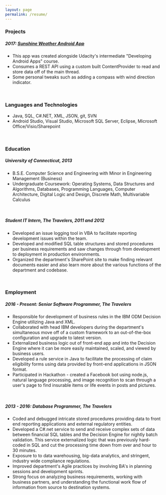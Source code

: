 ```yaml
---
layout: page
permalink: /resume/
---
```


### Projects

##### 2017: [Sunshine Weather Android App](https://github.com/int-a/Sunshine-Udacity)
- This app was created alongside Udacity's intermediate "Developing Android Apps" course.
- Consumes a REST API using a custom built ContentProvider to read and store data off of the main thread.
- Some personal tweaks such as adding a compass with wind direction indicator.

<br>

### Languages and Technologies

- Java, SQL, C#.NET, XML, JSON, git, SVN
- Android Studio, Visual Studio, Microsoft SQL Server, Eclipse, Microsoft Office/Visio/Sharepoint

<br>

### Education

##### University of Connecticut, 2013
- B.S.E. Computer Science and Engineering with Minor in Engineering Management (Business)
- Undergraduate Coursework: Operating Systems, Data Structures and Algorithms, Databases, Programming Languages, Computer Architecture, Digital Logic and Design, Discrete Math, Multivariable Calculus

<br>

##### Student IT Intern, The Travelers, 2011 and 2012
- Developed an issue logging tool in VBA to facilitate reporting development issues within the team.
- Developed and modified SQL table structures and stored procedures per business requirements and saw changes through from development to deployment in production environments.
- Organized the department's SharePoint site to make finding relevant documents easier and also learn more about the various functions of the department and codebase.

<br>

### Employment

##### 2016 - Present: Senior Software Programmer, The Travelers

- Responsible for development of business rules in the IBM ODM Decision Engine utilizing Java and XML.
- Collaborated with head IBM developers during the department's simultaneous move off of a custom framework to an out-of-the-box configuration and upgrade to latest version.
- Externalized business logic out of front-end app and into the Decision Engine where it can be more easily maintained, scaled, and viewed by business users.
- Developed a rule service in Java to facilitate the processing of claim eligibility forms using data provided by front-end applications in JSON format.
- Participated in Hackathon - created a Facebook bot using node.js, natural language processing, and image recognition to scan through a user's page to find insurable items or life events in posts and pictures.

<br>

##### 2013 - 2016: Database Programmer, The Travelers

- Coded and debugged intricate stored procedures providing data to front end reporting applications and external regulatory entities.
- Developed a C#.net service to send and receive complex sets of data between financial SQL tables and the Decision Engine for nightly batch validation. This service externalized logic that was previously hard-coded in SQL and cut the processing time down from over and hour to 30 minutes.
- Exposure to to data warehousing, big-data analytics, and stringent, industry wide compliance regulations.
- Improved department's Agile practices by involving BA's in planning sessions and development sprints.
- Strong focus on analyzing business requirements, working with business partners, and understanding the functional work flow of information from source to destination systems.
